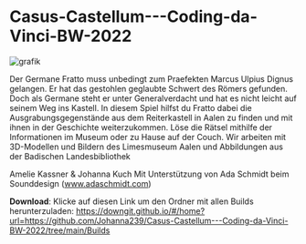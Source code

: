 # Casus-Castellum---Coding-da-Vinci-BW-2022
![grafik](https://user-images.githubusercontent.com/74548842/179956473-13a3a49e-47f7-4c62-9257-c621ac0043d5.png)

Der Germane Fratto muss unbedingt zum Praefekten Marcus Ulpius Dignus gelangen. Er hat das gestohlen geglaubte Schwert des Römers gefunden. Doch als Germane steht er unter Generalverdacht und hat es nicht leicht auf seinem Weg ins Kastell.  In diesem Spiel hilfst du Fratto dabei die Ausgrabungsgegenstände aus dem Reiterkastell in Aalen zu finden und mit ihnen in der Geschichte weiterzukommen. Löse die Rätsel mithilfe der Informationen im Museum oder zu Hause auf der Couch.  Wir arbeiten mit 3D-Modellen und Bildern des Limesmuseum Aalen und Abbildungen aus der Badischen Landesbibliothek 

Amelie Kassner &amp; Johanna Kuch Mit Unterstützung von Ada Schmidt beim Sounddesign (www.adaschmidt.com)

**Download**: Klicke auf diesen Link um den Ordner mit allen Builds herunterzuladen: https://downgit.github.io/#/home?url=https://github.com/Johanna239/Casus-Castellum---Coding-da-Vinci-BW-2022/tree/main/Builds

